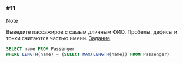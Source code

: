 ### \#11
> [!NOTE]
> Выведите пассажиров с самым длинным ФИО. Пробелы, дефисы и точки считаются частью имени.
[Задание](https://sql-academy.org/ru/trainer/tasks/11)
```sql
SELECT name FROM Passenger
WHERE LENGTH(name) = (SELECT MAX(LENGTH(name)) FROM Passenger)
```